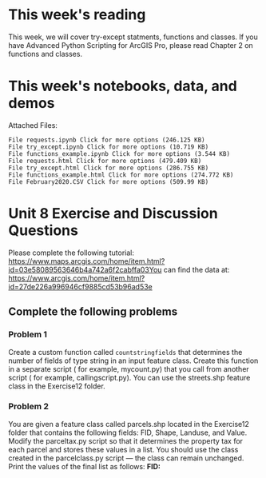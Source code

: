 # This week's reading

This week, we will cover try-except statments, functions and classes. If you 
have Advanced Python Scripting for ArcGIS Pro, please read Chapter 2 on functions and classes.

# This week's notebooks, data, and demos
Attached Files:

    File requests.ipynb Click for more options (246.125 KB)
    File try_except.ipynb Click for more options (10.719 KB)
    File functions_example.ipynb Click for more options (3.544 KB) 
    File requests.html Click for more options (479.409 KB)
    File try_except.html Click for more options (286.755 KB)
    File functions_example.html Click for more options (274.772 KB) 
    File February2020.CSV Click for more options (509.99 KB) 
    
# Unit 8 Exercise and Discussion Questions
Please complete the following tutorial: https://www.maps.arcgis.com/home/item.html?id=03e58089563646b4a742a6f2cabffa03You can find the data at: https://www.arcgis.com/home/item.html?id=27de226a996946cf9885cd53b96ad53e

## Complete the following problems
### Problem 1
Create a custom function called ```countstringfields``` that determines the number of fields of type 
string in an input feature class. Create this function in a 
separate script ( for example, mycount.py) that you call from 
another script ( for example, callingscript.py). 
You can use the streets.shp feature class in the Exercise12 folder.

### Problem 2
You are given a feature class called parcels.shp 
located in the Exercise12 folder that contains the 
following fields: FID, Shape, Landuse, and Value. 
Modify the parceltax.py script so that it determines the property tax for 
each parcel and stores these values in a list. You should use the class 
created in the parcelclass.py script — the class can remain unchanged. 
Print the values of the final list as follows: **FID: <property tax>**
